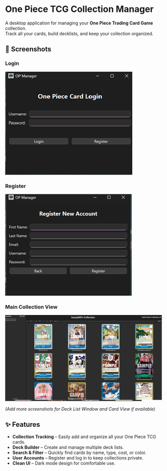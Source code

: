 # One Piece TCG Collection Manager

A desktop application for managing your **One Piece Trading Card Game** collection.  
Track all your cards, build decklists, and keep your collection organized.

## 📸 Screenshots

### Login
![Login Window](SS/loginwindow.png)

### Register
![Register Window](SS/registerwindow.png)

### Main Collection View
![Main Window](SS/mainwindow.png)

*(Add more screenshots for Deck List Window and Card View if available)*

## ✨ Features
- **Collection Tracking** – Easily add and organize all your One Piece TCG cards.
- **Deck Builder** – Create and manage multiple deck lists.
- **Search & Filter** – Quickly find cards by name, type, cost, or color.
- **User Accounts** – Register and log in to keep collections private.
- **Clean UI** – Dark mode design for comfortable use.
